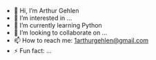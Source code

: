 - 👋 Hi, I’m Arthur Gehlen
- 👀 I’m interested in ...
- 🌱 I’m currently learning Python
- 💞️ I’m looking to collaborate on ...
- 📫 How to reach me: 1arthurgehlen@gmail.com  
- ⚡ Fun fact: ...

<!---
ArthurGehlen/ArthurGehlen is a ✨ special ✨ repository because its `README.md` (this file) appears on your GitHub profile.
You can click the Preview link to take a look at your changes.
--->

